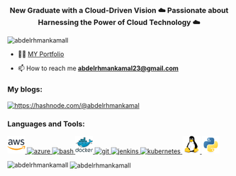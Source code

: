 <h3 align="center">New Graduate with a Cloud-Driven Vision ☁️ Passionate about Harnessing the Power of Cloud Technology ☁️</h3>

<p align="left"> <img src="https://komarev.com/ghpvc/?username=abdelrhmankamall&label=Profile%20views&color=0e75b6&style=flat" alt="abdelrhmankamall" /> </p>

- 👨‍💻 [MY Portfolio](https://www.qrcodechimp.com/page/abdelrhmankamal?v=chk1680390449)

- 📫 How to reach me **abdelrhmankamal23@gmail.com**

<h3 align="left">My blogs:</h3>
<p align="left">
<a href="https://hashnode.com/@abdelrhmankamal" target="blank"><img align="center" src="https://cdn.hashnode.com/res/hashnode/image/upload/v1611902473383/CDyAuTy75.png?auto=compress" alt="https://hashnode.com/@abdelrhmankamal" height="30" width="40" /></a>
</p>

<h3 align="left">Languages and Tools:</h3>
<p align="left"> <a href="https://aws.amazon.com" target="_blank" rel="noreferrer"> <img src="https://raw.githubusercontent.com/devicons/devicon/master/icons/amazonwebservices/amazonwebservices-original-wordmark.svg" alt="aws" width="40" height="40"/> </a> <a href="https://azure.microsoft.com/en-in/" target="_blank" rel="noreferrer"> <img src="https://www.vectorlogo.zone/logos/microsoft_azure/microsoft_azure-icon.svg" alt="azure" width="40" height="40"/> </a> <a href="https://www.gnu.org/software/bash/" target="_blank" rel="noreferrer"> <img src="https://www.vectorlogo.zone/logos/gnu_bash/gnu_bash-icon.svg" alt="bash" width="40" height="40"/> </a> <a href="https://www.docker.com/" target="_blank" rel="noreferrer"> <img src="https://raw.githubusercontent.com/devicons/devicon/master/icons/docker/docker-original-wordmark.svg" alt="docker" width="40" height="40"/> </a> <a href="https://git-scm.com/" target="_blank" rel="noreferrer"> <img src="https://www.vectorlogo.zone/logos/git-scm/git-scm-icon.svg" alt="git" width="40" height="40"/> </a> <a href="https://www.jenkins.io" target="_blank" rel="noreferrer"> <img src="https://www.vectorlogo.zone/logos/jenkins/jenkins-icon.svg" alt="jenkins" width="40" height="40"/> </a> <a href="https://kubernetes.io" target="_blank" rel="noreferrer"> <img src="https://www.vectorlogo.zone/logos/kubernetes/kubernetes-icon.svg" alt="kubernetes" width="40" height="40"/> </a> <a href="https://www.linux.org/" target="_blank" rel="noreferrer"> <img src="https://raw.githubusercontent.com/devicons/devicon/master/icons/linux/linux-original.svg" alt="linux" width="40" height="40"/> </a> <a href="https://www.python.org" target="_blank" rel="noreferrer"> <img src="https://raw.githubusercontent.com/devicons/devicon/master/icons/python/python-original.svg" alt="python" width="40" height="40"/> </a> </p>

<p><img align="left" src="https://github-readme-stats.vercel.app/api/top-langs?username=abdelrhmankamall&show_icons=true&locale=en&layout=compact" alt="abdelrhmankamall" /></p>

<p>&nbsp;<img align="center" src="https://github-readme-stats.vercel.app/api?username=abdelrhmankamall&show_icons=true&locale=en" alt="abdelrhmankamall" /></p>
